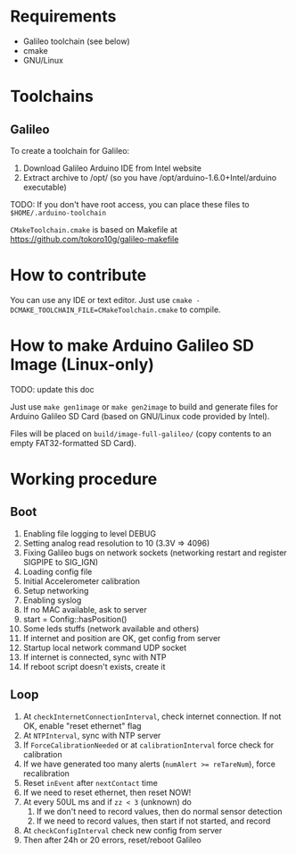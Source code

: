 # Requirements

* Galileo toolchain (see below)
* cmake
* GNU/Linux

# Toolchains
## Galileo

To create a toolchain for Galileo:

1. Download Galileo Arduino IDE from Intel website
2. Extract archive to /opt/ (so you have /opt/arduino-1.6.0+Intel/arduino executable)

TODO: If you don't have root access, you can place these files to `$HOME/.arduino-toolchain`

`CMakeToolchain.cmake` is based on Makefile at https://github.com/tokoro10g/galileo-makefile

# How to contribute

You can use any IDE or text editor. Just use `cmake -DCMAKE_TOOLCHAIN_FILE=CMakeToolchain.cmake` to compile.

# How to make Arduino Galileo SD Image (Linux-only)

TODO: update this doc

Just use `make gen1image` or `make gen2image` to build and generate files for Arduino Galileo SD Card (based on GNU/Linux code provided by Intel).

Files will be placed on `build/image-full-galileo/` (copy contents to an empty FAT32-formatted SD Card).

# Working procedure

## Boot

1. Enabling file logging to level DEBUG
2. Setting analog read resolution to 10 (3.3V => 4096)
3. Fixing Galileo bugs on network sockets (networking restart and register SIGPIPE to SIG_IGN)
4. Loading config file
5. Initial Accelerometer calibration
6. Setup networking
7. Enabling syslog
8. If no MAC available, ask to server
9. start = Config::hasPosition()
10. Some leds stuffs (network available and others)
11. If internet and position are OK, get config from server
12. Startup local network command UDP socket
13. If internet is connected, sync with NTP
14. If reboot script doesn't exists, create it

## Loop

1. At `checkInternetConnectionInterval`, check internet connection. If not OK, enable "reset ethernet" flag
2. At `NTPInterval`, sync with NTP server
3. If `ForceCalibrationNeeded` or at `calibrationInterval` force check for calibration
4. If we have generated too many alerts (`numAlert >= reTareNum`), force recalibration
5. Reset `inEvent` after `nextContact` time
6. If we need to reset ethernet, then reset NOW!
7. At every 50UL ms and if `zz < 3` (unknown) do
	1. If we don't need to record values, then do normal sensor detection
	2. If we need to record values, then start if not started, and record
8. At `checkConfigInterval` check new config from server
9. Then after 24h or 20 errors, reset/reboot Galileo